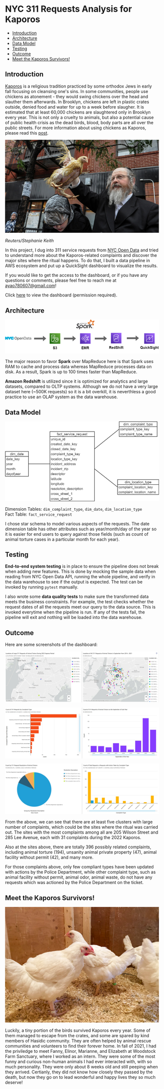 # NYC 311 Requests Analysis for Kaporos

- [Introduction](#introduction)
- [Architecture](#architecture)
- [Data Model](#data-model)
- [Testing](#testing)
- [Outcome](#outcome)
- [Meet the Kaporos Survivors!](#meet-the-kaporos-survivors)

## Introduction

[Kaporos](https://en.wikipedia.org/wiki/Kapparot) is a religious tradition practiced by some orthodox Jews in early fall focusing on cleansing one's sins. In some communities, people use chickens as atonement - they would swing chickens over the head and slauther them afterwards. In Brooklyn, chickens are left in plastic crates outside, denied food and water for up to a week before slaugher. It is estimated that at least 60,000 chickens are slaughtered only in Brooklyn every year. This is not only a cruelty to animals, but also a potential cause of public health crisis as the dead birds, blood, body parts are all over the public streets. For more information about using chickens as Kaporos, please read this [post](https://www.adoptakaporossurvivor.com/whatiskaporos).

![Ritual of Kaporos](figures/kaporos-images.jpg)

*Reuters/Stephanie Keith*

In this project, I dug into 311 service requests from [NYC Open Data](https://data.cityofnewyork.us/Social-Services/311-Service-Requests-from-2010-to-Present/erm2-nwe9) and tried to understand more about the Kaporos-related complaints and discover the major sites where the ritual happens. To do that, I built a data pipeline in AWS ecosystem and put up a QuickSight dashboard to visualize the results.

If you would like to get the access to the dashboard, or if you have any questions or comments, please feel free to reach me at ayao780607@gmail.com!

Click [here](https://us-east-1.quicksight.aws.amazon.com/sn/accounts/607143918644/dashboards/ce780170-26a3-4382-8461-1db5d34ae445) to view the dashboard (permission required).


## Architecture

![NYC Open Data -> S3 -> EMR & Spark -> Redshift -> QuickSight](figures/311-analysis-architecture.png)

The major reason to favor __Spark__ over MapReduce here is that Spark uses RAM to cache and process data whereas MapReduce processes data on disk. As a result, Spark is up to 100 times faster than MapReduce.

__Amazon Redshift__ is utilized since it is optimized for analytics and large datasets, compared to OLTP systems. Although we do not have a very large dataset here (~500K requests) so it is a bit overkill, it is neverthless a good practice to use an OLAP system as the data warehouse.


## Data Model

![data model diagram](figures/311-analysis-architecture-data-model.png)

Dimension Tables: `dim_complaint_type`, `dim_date`, `dim_location_type`  
Fact Table: `fact_service_request`  

I chose star schema to model various aspects of the requests. The date dimension table has other attributes such as year/month/day of the year so it is easier for end users to query against those fields (such as count of animal torture cases in a particular month for each year).  


## Testing

**End-to-end system testing** is in place to ensure the pipeline does not break when adding new features. This is done by mocking the sample data when reading from NYC Open Data API, running the whole pipeline, and verify in the data warehouse to see if the output is expected. The test can be invoked by running `pytest` manually.  

I also wrote some **data quality tests** to make sure the transformed data meets the business constraints. For example, the test checks whether the request dates of all the requests meet our query to the data source. This is invoked everytime when the pipeline is run. If any of the tests fail, the pipeline will exit and nothing will be loaded into the data warehouse.


## Outcome

Here are some screenshots of the dashboard:

![dashboard of Kaporos sites](figures/dashboard-1.jpg)

![dashboard of counts by complaint types](figures/dashboard-2.JPG)

![dashboard of request resolution rates](figures/dashboard-3.jpg)

From the above, we can see that there are at least five clusters with large number of complaints, which could be the sites where the ritual was carried out. The sites with the most complaints among all are 205 Wilson Street and 285 Lee Avenue, each with 31 complaints during the 2022 Kaporos.

Also at the sites above, there are totally 396 possibly related complaints, including animal torture (194), unsanity animal private property (47), animal facility without permit (42), and many more.  

For those complaints above, only few compliant types have been updated with actions by the Police Department, while other complaint type, such as animal facility without permit, animal odor, animal waste, do not have any requests which was actioned by the Police Department on the ticket.  


## Meet the Kaporos Survivors!

![Kaporos survivors photo](figures/kaporos-survivors.jpg)

Luckily, a tiny portion of the birds survived Kaporos every year. Some of them managed to escape from the crates, and some are spared by kind members of Hasidic community. They are often helped by animal rescue communities and volunteers to find their forever home. In fall of 2021, I had the priviledge to meet Fanny, Elinor, Marianne, and Elizabeth at Woodstock Farm Sanctuary, where I worked as an intern. They were some of the most funny and curious non-human animals I had ever interacted with, with so much personality. They were only about 8 weeks old and still peeping when they arrived. Certianly, they did not know how closely they passed by the death, but now they go on to lead wonderful and happy lives they so much deserve!  